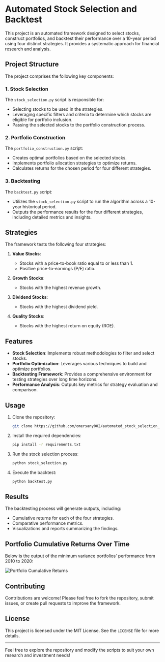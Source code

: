 # Automated Stock Selection and Backtest

This project is an automated framework designed to select stocks, construct portfolios, and backtest their performance over a 10-year period using four distinct strategies. It provides a systematic approach for financial research and analysis.

## Project Structure

The project comprises the following key components:

### 1. **Stock Selection**
The `stock_selection.py` script is responsible for:
- Selecting stocks to be used in the strategies.
- Leveraging specific filters and criteria to determine which stocks are eligible for portfolio inclusion.
- Passing the selected stocks to the portfolio construction process.

### 2. **Portfolio Construction**
The `portfolio_construction.py` script:
- Creates optimal portfolios based on the selected stocks.
- Implements portfolio allocation strategies to optimize returns.
- Calculates returns for the chosen period for four different strategies.

### 3. **Backtesting**
The `backtest.py` script:
- Utilizes the `stock_selection.py` script to run the algorithm across a 10-year historical period.
- Outputs the performance results for the four different strategies, including detailed metrics and insights.

## Strategies

The framework tests the following four strategies:

1. **Value Stocks**:
   - Stocks with a price-to-book ratio equal to or less than 1.
   - Positive price-to-earnings (P/E) ratio.

2. **Growth Stocks**:
   - Stocks with the highest revenue growth.

3. **Dividend Stocks**:
   - Stocks with the highest dividend yield.

4. **Quality Stocks**:
   - Stocks with the highest return on equity (ROE).

## Features

- **Stock Selection**: Implements robust methodologies to filter and select stocks.
- **Portfolio Optimization**: Leverages various techniques to build and optimize portfolios.
- **Backtesting Framework**: Provides a comprehensive environment for testing strategies over long time horizons.
- **Performance Analysis**: Outputs key metrics for strategy evaluation and comparison.

## Usage

1. Clone the repository:
   ```bash
   git clone https://github.com/omersany002/automated_stock_selection_and_backtest.git
   ```
2. Install the required dependencies:
   ```bash
   pip install -r requirements.txt
   ```
3. Run the stock selection process:
   ```bash
   python stock_selection.py
   ```
4. Execute the backtest:
   ```bash
   python backtest.py
   ```

## Results

The backtesting process will generate outputs, including:
- Cumulative returns for each of the four strategies.
- Comparative performance metrics.
- Visualizations and reports summarizing the findings.

## Portfolio Cumulative Returns Over Time

Below is the output of the minimum variance portfolios' performance from 2010 to 2020:

![Portfolio Cumulative Returns](https://github.com/user-attachments/assets/efbe4e45-8f93-47f3-a492-0f0a43a93a5a)



## Contributing
Contributions are welcome! Please feel free to fork the repository, submit issues, or create pull requests to improve the framework.

## License
This project is licensed under the MIT License. See the `LICENSE` file for more details.

---

Feel free to explore the repository and modify the scripts to suit your own research and investment needs!

